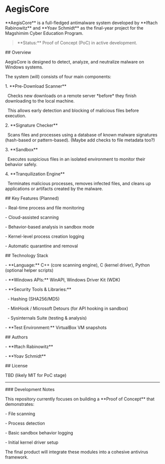 # AegisCore



\*\*AegisCore\*\* is a full-fledged antimalware system developed by \*\*Iftach Rabinowitz\*\* and \*\*Yoav Schmidt\*\* as the final-year project for the Magshimim Cyber Education Program.



> \*\*Status:\*\* Proof of Concept (PoC) in active development.



\## Overview

AegisCore is designed to detect, analyze, and neutralize malware on Windows systems.  

The system (will) consists of four main components:



1\. \*\*Pre-Download Scanner\*\*  

&nbsp;  Checks new downloads on a remote server \*before\* they finish downloading to the local machine.  

&nbsp;  This allows early detection and blocking of malicious files before execution.



2\. \*\*Signature Checker\*\*  

&nbsp;  Scans files and processes using a database of known malware signatures (hash-based or pattern-based). (Maybe add checks to file metadata too?)



3\. \*\*Sandbox\*\*  

&nbsp;  Executes suspicious files in an isolated environment to monitor their behavior safely.



4\. \*\*Tranquilization Engine\*\*  

&nbsp;  Terminates malicious processes, removes infected files, and cleans up applications or artifacts created by the malware.



\## Key Features (Planned)

\- Real-time process and file monitoring

\- Cloud-assisted scanning

\- Behavior-based analysis in sandbox mode

\- Kernel-level process creation logging

\- Automatic quarantine and removal



\## Technology Stack

\- \*\*Language:\*\* C++ (core scanning engine), C (kernel driver), Python (optional helper scripts)

\- \*\*Windows APIs:\*\* WinAPI, Windows Driver Kit (WDK)

\- \*\*Security Tools \& Libraries:\*\*  

&nbsp; - Hashing (SHA256/MD5)

&nbsp; - MinHook / Microsoft Detours (for API hooking in sandbox)

&nbsp; - Sysinternals Suite (testing \& analysis)

\- \*\*Test Environment:\*\* VirtualBox VM snapshots



\## Authors

\- \*\*Iftach Rabinowitz\*\*

\- \*\*Yoav Schmidt\*\*



\## License

TBD (likely MIT for PoC stage)



---



\### Development Notes

This repository currently focuses on building a \*\*Proof of Concept\*\* that demonstrates:

\- File scanning

\- Process detection

\- Basic sandbox behavior logging

\- Initial kernel driver setup



The final product will integrate these modules into a cohesive antivirus framework.



